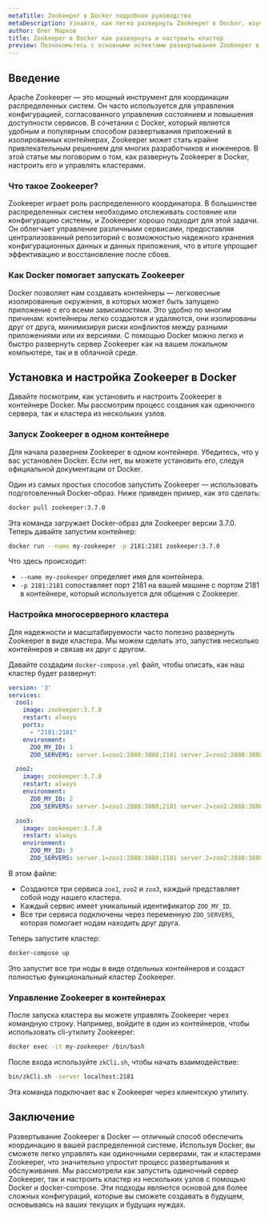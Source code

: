 ```yaml
---
metaTitle: Zookeeper в Docker подробное руководство
metaDescription: Узнайте, как легко развернуть Zookeeper в Docker, изучите основные команды и настройки для оптимизации работы с контейнерами
author: Олег Марков
title: Zookeeper в Docker как развернуть и настроить кластер
preview: Познакомьтесь с основными аспектами развертывания Zookeeper в Docker - от установки до настройки и управления. Пошаговые инструкции и примеры помогут вам быстро освоить процесс
---
```


## Введение

Apache Zookeeper — это мощный инструмент для координации распределенных систем. Он часто используется для управления конфигурацией, согласованного управления состоянием и повышения доступности сервисов. В сочетании с Docker, который является удобным и популярным способом развертывания приложений в изолированных контейнерах, Zookeeper может стать крайне привлекательным решением для многих разработчиков и инженеров. В этой статье мы поговорим о том, как развернуть Zookeeper в Docker, настроить его и управлять кластерами.

### Что такое Zookeeper?

Zookeeper играет роль распределенного координатора. В большинстве распределенных систем необходимо отслеживать состояние или конфигурацию системы, и Zookeeper хорошо подходит для этой задачи. Он облегчает управление различными сервисами, предоставляя централизованный репозиторий с возможностью надежного хранения конфигурационных данных и данных приложения, что в итоге упрощает эффективацию и восстановление после сбоев.

### Как Docker помогает запускать Zookeeper

Docker позволяет нам создавать контейнеры — легковесные изолированные окружения, в которых может быть запущено приложение с его всеми зависимостями. Это удобно по многим причинам: контейнеры легко создаются и удаляются, они изолированы друг от друга, минимизируя риски конфликтов между разными приложениями или их версиями. С помощью Docker можно легко и быстро развернуть сервер Zookeeper как на вашем локальном компьютере, так и в облачной среде.

## Установка и настройка Zookeeper в Docker

Давайте посмотрим, как установить и настроить Zookeeper в контейнере Docker. Мы рассмотрим процесс создания как одиночного сервера, так и кластера из нескольких узлов.

### Запуск Zookeeper в одном контейнере

Для начала развернем Zookeeper в одном контейнере. Убедитесь, что у вас установлен Docker. Если нет, вы можете установить его, следуя официальной документации от Docker.

Один из самых простых способов запустить Zookeeper — использовать подготовленный Docker-образ. Ниже приведен пример, как это сделать:

```bash
docker pull zookeeper:3.7.0
```

Эта команда загружает Docker-образ для Zookeeper версии 3.7.0. Теперь давайте запустим контейнер:

```bash
docker run --name my-zookeeper -p 2181:2181 zookeeper:3.7.0
```

Что здесь происходит:
- `--name my-zookeeper` определяет имя для контейнера.
- `-p 2181:2181` сопоставляет порт 2181 на вашей машине с портом 2181 в контейнере, который используется для общения с Zookeeper.

### Настройка многосерверного кластера

Для надежности и масштабируемости часто полезно развернуть Zookeeper в виде кластера. Мы можем сделать это, запустив несколько контейнеров и связав их друг с другом.

Давайте создадим `docker-compose.yml` файл, чтобы описать, как наш кластер будет развернут:

```yaml
version: '3'
services:
  zoo1:
    image: zookeeper:3.7.0
    restart: always
    ports:
      - "2181:2181"
    environment:
      ZOO_MY_ID: 1
      ZOO_SERVERS: server.1=zoo1:2888:3888;2181 server.2=zoo2:2888:3888;2181 server.3=zoo3:2888:3888;2181

  zoo2:
    image: zookeeper:3.7.0
    restart: always
    environment:
      ZOO_MY_ID: 2
      ZOO_SERVERS: server.1=zoo1:2888:3888;2181 server.2=zoo2:2888:3888;2181 server.3=zoo3:2888:3888;2181

  zoo3:
    image: zookeeper:3.7.0
    restart: always
    environment:
      ZOO_MY_ID: 3
      ZOO_SERVERS: server.1=zoo1:2888:3888;2181 server.2=zoo2:2888:3888;2181 server.3=zoo3:2888:3888;2181
```

В этом файле:
- Создаются три сервиса `zoo1`, `zoo2` и `zoo3`, каждый представляет собой ноду нашего кластера.
- Каждый сервис имеет уникальный идентификатор `ZOO_MY_ID`.
- Все три сервиса подключены через переменную `ZOO_SERVERS`, которая помогает нодам находить друг друга.

Теперь запустите кластер:

```bash
docker-compose up
```

Это запустит все три ноды в виде отдельных контейнеров и создаст полностью функциональный кластер Zookeeper.

### Управление Zookeeper в контейнерах

После запуска кластера вы можете управлять Zookeeper через командную строку. Например, войдите в один из контейнеров, чтобы использовать cli-утилиту Zookeeper:

```bash
docker exec -it my-zookeeper /bin/bash
```

После входа используйте `zkCli.sh`, чтобы начать взаимодействие:

```bash
bin/zkCli.sh -server localhost:2181
```

Эта команда подключает вас к Zookeeper через клиентскую утилиту.

## Заключение

Развертывание Zookeeper в Docker — отличный способ обеспечить координацию в вашей распределенной системе. Используя Docker, вы сможете легко управлять как одиночными серверами, так и кластерами Zookeeper, что значительно упростит процесс развертывания и обслуживания. Мы рассмотрели как запустить одиночный сервер Zookeeper, так и настроить кластер из нескольких узлов с помощью Docker и docker-compose. Эти подходы являются основой для более сложных конфигураций, которые вы сможете создавать в будущем, основываясь на ваших текущих и будущих нуждах.